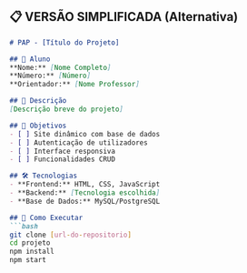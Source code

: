 
## 📋 **VERSÃO SIMPLIFICADA (Alternativa)**

```markdown
# PAP - [Título do Projeto]

## 👤 Aluno
**Nome:** [Nome Completo]  
**Número:** [Número]  
**Orientador:** [Nome Professor]

## 📝 Descrição
[Descrição breve do projeto]

## 🎯 Objetivos
- [ ] Site dinâmico com base de dados
- [ ] Autenticação de utilizadores
- [ ] Interface responsiva
- [ ] Funcionalidades CRUD

## 🛠️ Tecnologias
- **Frontend:** HTML, CSS, JavaScript
- **Backend:** [Tecnologia escolhida]
- **Base de Dados:** MySQL/PostgreSQL

## 🚀 Como Executar
```bash
git clone [url-do-repositorio]
cd projeto
npm install
npm start
